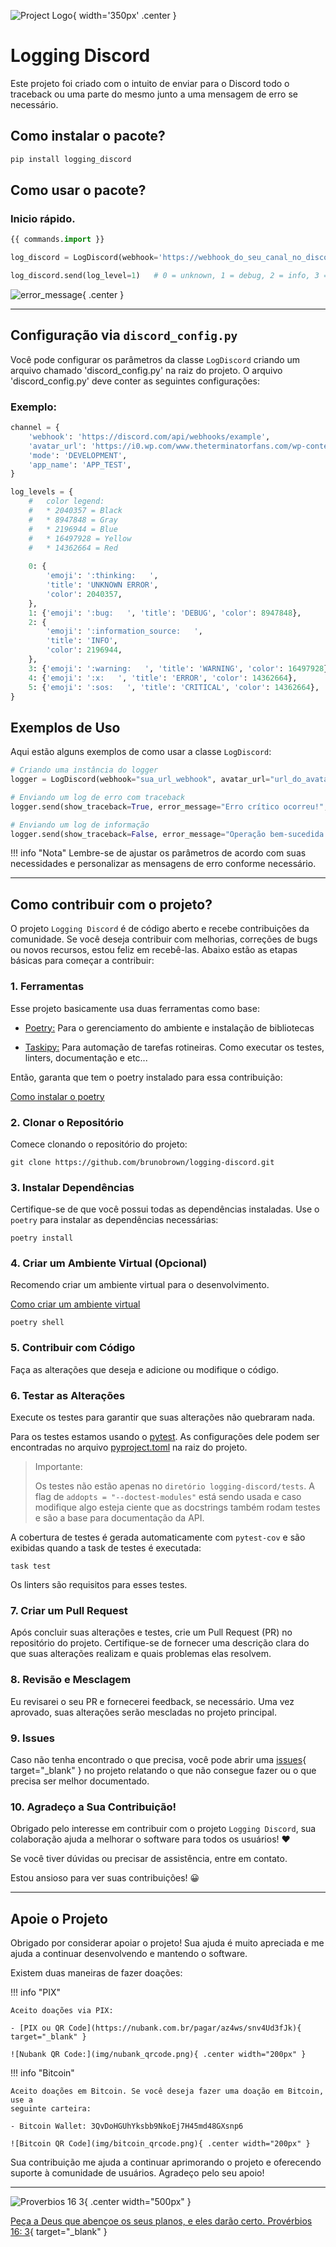![Project Logo](
    img/logging_discord.png
){ width='350px' .center }

# Logging Discord
Este projeto foi criado com o intuito de enviar para o Discord todo o traceback ou uma parte do mesmo junto a uma
mensagem de erro se necessário.

## Como instalar o pacote?
```bash
pip install logging_discord
```

## Como usar o pacote?
### Inicio rápido.

```python
{{ commands.import }}

log_discord = LogDiscord(webhook='https://webhook_do_seu_canal_no_discord')

log_discord.send(log_level=1)   # 0 = unknown, 1 = debug, 2 = info, 3 = warning, 4 = error, 5 = critical

```

![error_message](img/error_message.png){ .center }

---

## Configuração via `discord_config.py`

Você pode configurar os parâmetros da classe `LogDiscord` criando um arquivo
chamado 'discord_config.py' na raiz do projeto. O arquivo 'discord_config.py'
deve conter as seguintes configurações:

### Exemplo:

```python
channel = {
    'webhook': 'https://discord.com/api/webhooks/example',
    'avatar_url': 'https://i0.wp.com/www.theterminatorfans.com/wp-content/uploads/2012/09/the-terminator3.jpg?resize=900%2C450&ssl=1',
    'mode': 'DEVELOPMENT',
    'app_name': 'APP_TEST',
}

log_levels = {
    #   color legend:
    #   * 2040357 = Black
    #   * 8947848 = Gray
    #   * 2196944 = Blue
    #   * 16497928 = Yellow
    #   * 14362664 = Red
    
    0: {
        'emoji': ':thinking:   ',
        'title': 'UNKNOWN ERROR',
        'color': 2040357,
    },
    1: {'emoji': ':bug:   ', 'title': 'DEBUG', 'color': 8947848},
    2: {
        'emoji': ':information_source:   ',
        'title': 'INFO',
        'color': 2196944,
    },
    3: {'emoji': ':warning:   ', 'title': 'WARNING', 'color': 16497928},
    4: {'emoji': ':x:   ', 'title': 'ERROR', 'color': 14362664},
    5: {'emoji': ':sos:   ', 'title': 'CRITICAL', 'color': 14362664},
}
```

## Exemplos de Uso

Aqui estão alguns exemplos de como usar a classe `LogDiscord`:

```python
# Criando uma instância do logger
logger = LogDiscord(webhook="sua_url_webhook", avatar_url="url_do_avatar", mode="DEVELOPMENT", app_name="MeuApp")

# Enviando um log de erro com traceback
logger.send(show_traceback=True, error_message="Erro crítico ocorreu!", log_level=5)

# Enviando um log de informação
logger.send(show_traceback=False, error_message="Operação bem-sucedida.", log_level=2)
```

!!! info "Nota"
    Lembre-se de ajustar os parâmetros de acordo com suas necessidades e personalizar as mensagens de erro conforme necessário.

---

## Como contribuir com o projeto?

O projeto `Logging Discord` é de código aberto e recebe contribuições da comunidade. 
Se você deseja contribuir com melhorias, correções de bugs ou novos recursos, 
estou feliz em recebê-las. Abaixo estão as etapas básicas para começar a contribuir:

### 1. Ferramentas

Esse projeto basicamente usa duas ferramentas como base:

- [Poetry:](https://python-poetry.org/) Para o gerenciamento do ambiente e instalação de bibliotecas

- [Taskipy:](https://github.com/illBeRoy/taskipy) Para automação de tarefas rotineiras. Como executar os testes, linters, documentação e etc...

Então, garanta que tem o poetry instalado para essa contribuição:

[Como instalar o poetry](https://python-poetry.org/docs/#system-requirements)


### 2. Clonar o Repositório

Comece clonando o repositório do projeto:

```shell
git clone https://github.com/brunobrown/logging-discord.git
```

### 3. Instalar Dependências

Certifique-se de que você possui todas as dependências instaladas. 
Use o `poetry` para instalar as dependências necessárias:

```shell
poetry install
```

### 4. Criar um Ambiente Virtual (Opcional)

Recomendo criar um ambiente virtual para o desenvolvimento.

[Como criar um ambiente virtual](https://python-poetry.org/docs/basic-usage/#activating-the-virtual-environment)

```shell
poetry shell
```

### 5. Contribuir com Código

Faça as alterações que deseja e adicione ou modifique o código.

### 6. Testar as Alterações

Execute os testes para garantir que suas alterações não quebraram nada.

Para os testes estamos usando o [pytest](https://pytest.org/). As configurações
dele podem ser encontradas no arquivo [pyproject.toml](https://github.com/brunobrown/logging-discord/blob/master/pyproject.toml)
na raiz do projeto.

> Importante:
> 
> Os testes não estão apenas no `diretório logging-discord/tests`. 
A flag de `addopts = "--doctest-modules"` está sendo usada e caso modifique algo 
esteja ciente que as docstrings também rodam testes e são a base para documentação da API.

A cobertura de testes é gerada automaticamente com `pytest-cov` e são exibidas
quando a task de testes é executada:

```shell
task test
```
Os linters são requisitos para esses testes.

### 7. Criar um Pull Request

Após concluir suas alterações e testes, crie um Pull Request (PR) no repositório do projeto. 
Certifique-se de fornecer uma descrição clara do que suas alterações realizam e quais problemas elas resolvem.

### 8. Revisão e Mesclagem

Eu revisarei o seu PR e fornecerei feedback, se necessário. Uma vez aprovado, 
suas alterações serão mescladas no projeto principal.

### 9. Issues
Caso não tenha encontrado o que precisa, você pode abrir uma 
[issues](https://github.com/brunobrown/logging-discord/issues){ target="_blank" } no projeto 
relatando o que não consegue fazer ou o que precisa ser melhor documentado.

### 10. Agradeço a Sua Contribuição!

Obrigado pelo interesse em contribuir com o projeto `Logging Discord`, sua colaboração 
ajuda a melhorar o software para todos os usuários! :heart:

Se você tiver dúvidas ou precisar de assistência, entre em contato.

Estou ansioso para ver suas contribuições! &#128512;

---

## Apoie o Projeto

Obrigado por considerar apoiar o projeto! Sua ajuda é muito apreciada e me
ajuda a continuar desenvolvendo e mantendo o software.

Existem duas maneiras de fazer doações:

!!! info "PIX"

    Aceito doações via PIX:
    
    - [PIX ou QR Code](https://nubank.com.br/pagar/az4ws/snv4Ud3fJk){ target="_blank" }

    ![Nubank QR Code:](img/nubank_qrcode.png){ .center width="200px" }


!!! info "Bitcoin"

    Aceito doações em Bitcoin. Se você deseja fazer uma doação em Bitcoin, use a
    seguinte carteira:

    - Bitcoin Wallet: 3QvDoHGUhYksbb9NkoEj7H45md48GXsnp6

    ![Bitcoin QR Code](img/bitcoin_qrcode.png){ .center width="200px" }

Sua contribuição me ajuda a continuar aprimorando o projeto e oferecendo
    suporte à comunidade de usuários. Agradeço pelo seu apoio!

---

![Proverbios 16 3](img/proverbios_16_3.jpg){ .center width="500px" }

[Peça a Deus que abençoe os seus planos, e eles darão certo. Provérbios 16: 3](https://www.bible.com/bible/211/PRO.16.NTLH){ target="_blank" }
